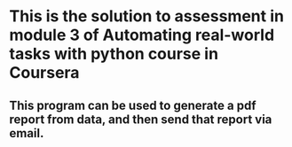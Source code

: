 # This is the solution to assessment in module 3 of Automating real-world tasks with python course in Coursera

## This program can be used to generate a pdf report from data, and then send that report via email.
